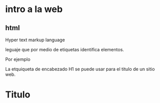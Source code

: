 
# intro a la web 

## html

Hyper text markup language 

leguaje que por medio de etiquetas identifica elementos. 

Por ejemplo 

La etquiqueta de encabezado H1 se puede usar para el titulo de un sitio web. 

<H1> Titulo </H1>

### 